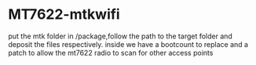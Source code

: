# MT7622-mtkwifi

put the mtk folder in /package,follow the path to the target folder and deposit the files respectively. inside we have a bootcount to replace and a patch to allow the mt7622 radio to scan for other access points
